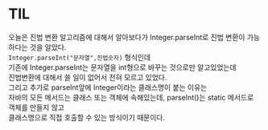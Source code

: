 # TIL
오늘은 진법 변환 알고리즘에 대해서 알아보다가 Integer.parseInt로 진법 변환이 가능하다는 것을 알았다.  
```Integer.parseInt("문자열",진법숫자)``` 형식인데   
기존에 Integer.parseInt는 문자열을 int형으로 바꾸는 것으로만 알고있었는데  
진법변환에 대해서 쓸 일이 없어서 전혀 모르고 있었다.  
그리고 추가로 parseInt앞에 Integer이라는 클래스명이 붙는 이유는  
자바의 모든 메서드는 클래스 또는 객체에 속해있는데, parseInt()는 static 메서드로 객체를 만들지 않고  
클래스명으로 직접 호출할 수 있는 방식이기 때문이다.
